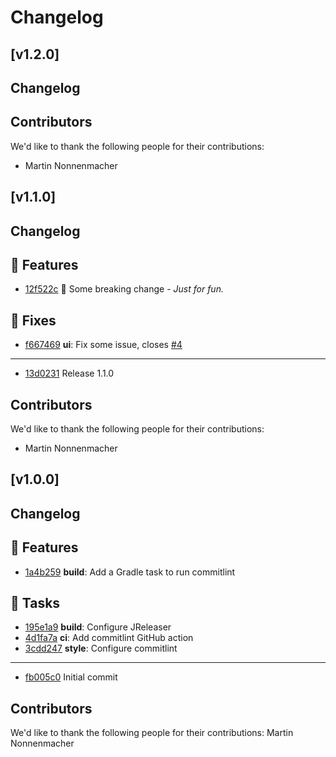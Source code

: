 # Changelog

<!-- JRELEASER_CHANGELOG_APPEND - Do not remove or modify this section -->
## [v1.2.0]

## Changelog


## Contributors
We'd like to thank the following people for their contributions:
- Martin Nonnenmacher


## [v1.1.0]

## Changelog

## 🚀 Features
- [12f522c](https://github.com/mnonnenmacher/jreleaser-playground/commits/12f522c) 🚨 Some breaking change - *Just for fun.*

## 🐛 Fixes
- [f667469](https://github.com/mnonnenmacher/jreleaser-playground/commits/f667469) **ui**: Fix some issue, closes [#4](https://github.com/mnonnenmacher/jreleaser-playground/issues/4)

---
- [13d0231](https://github.com/mnonnenmacher/jreleaser-playground/commits/13d0231) Release 1.1.0


## Contributors
We'd like to thank the following people for their contributions:
- Martin Nonnenmacher


## [v1.0.0]

## Changelog

## 🚀 Features
- [1a4b259](https://github.com/mnonnenmacher/jreleaser-playground/commits/1a4b259) **build**: Add a Gradle task to run commitlint

## 🧰 Tasks
- [195e1a9](https://github.com/mnonnenmacher/jreleaser-playground/commits/195e1a9) **build**: Configure JReleaser
- [4d1fa7a](https://github.com/mnonnenmacher/jreleaser-playground/commits/4d1fa7a) **ci**: Add commitlint GitHub action
- [3cdd247](https://github.com/mnonnenmacher/jreleaser-playground/commits/3cdd247) **style**: Configure commitlint

---
- [fb005c0](https://github.com/mnonnenmacher/jreleaser-playground/commits/fb005c0) Initial commit


## Contributors
We'd like to thank the following people for their contributions:
Martin Nonnenmacher
